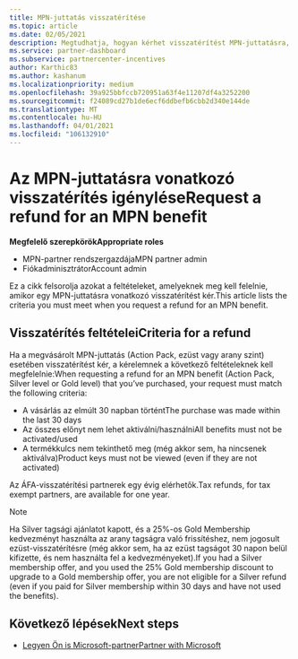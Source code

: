 ```yaml
---
title: MPN-juttatás visszatérítése
ms.topic: article
ms.date: 02/05/2021
description: Megtudhatja, hogyan kérhet visszatérítést MPN-juttatásra, és hogy milyen feltételek szükségesek a támogatáshoz.
ms.service: partner-dashboard
ms.subservice: partnercenter-incentives
author: Karthic83
ms.author: kashanum
ms.localizationpriority: medium
ms.openlocfilehash: 39a925bbfccb720951a63f4e11207df4a3252200
ms.sourcegitcommit: f24089cd27b1de6ecf6ddbefb6cbb2d340e144de
ms.translationtype: MT
ms.contentlocale: hu-HU
ms.lasthandoff: 04/01/2021
ms.locfileid: "106132910"
---
```

# <a name="request-a-refund-for-an-mpn-benefit"></a><span data-ttu-id="5e1a0-103">Az MPN-juttatásra vonatkozó visszatérítés igénylése</span><span class="sxs-lookup"><span data-stu-id="5e1a0-103">Request a refund for an MPN benefit</span></span>

<span data-ttu-id="5e1a0-104">**Megfelelő szerepkörök**</span><span class="sxs-lookup"><span data-stu-id="5e1a0-104">**Appropriate roles**</span></span>

- <span data-ttu-id="5e1a0-105">MPN-partner rendszergazdája</span><span class="sxs-lookup"><span data-stu-id="5e1a0-105">MPN partner admin</span></span>
- <span data-ttu-id="5e1a0-106">Fiókadminisztrátor</span><span class="sxs-lookup"><span data-stu-id="5e1a0-106">Account admin</span></span>

<span data-ttu-id="5e1a0-107">Ez a cikk felsorolja azokat a feltételeket, amelyeknek meg kell felelnie, amikor egy MPN-juttatásra vonatkozó visszatérítést kér.</span><span class="sxs-lookup"><span data-stu-id="5e1a0-107">This article lists the criteria you must meet when you request a refund for an MPN benefit.</span></span>

## <a name="criteria-for-a-refund"></a><span data-ttu-id="5e1a0-108">Visszatérítés feltételei</span><span class="sxs-lookup"><span data-stu-id="5e1a0-108">Criteria for a refund</span></span>
<span data-ttu-id="5e1a0-109">Ha a megvásárolt MPN-juttatás (Action Pack, ezüst vagy arany szint) esetében visszatérítést kér, a kérelemnek a következő feltételeknek kell megfelelnie:</span><span class="sxs-lookup"><span data-stu-id="5e1a0-109">When requesting a refund for an MPN benefit (Action Pack, Silver level or Gold level) that you’ve purchased, your request must match the following criteria:</span></span>

- <span data-ttu-id="5e1a0-110">A vásárlás az elmúlt 30 napban történt</span><span class="sxs-lookup"><span data-stu-id="5e1a0-110">The purchase was made within the last 30 days</span></span>
- <span data-ttu-id="5e1a0-111">Az összes előnyt nem lehet aktiválni/használni</span><span class="sxs-lookup"><span data-stu-id="5e1a0-111">All benefits must not be activated/used</span></span>
- <span data-ttu-id="5e1a0-112">A termékkulcs nem tekinthető meg (még akkor sem, ha nincsenek aktiválva)</span><span class="sxs-lookup"><span data-stu-id="5e1a0-112">Product keys must not be viewed (even if they are not activated)</span></span>

<span data-ttu-id="5e1a0-113">Az ÁFA-visszatérítési partnerek egy évig elérhetők.</span><span class="sxs-lookup"><span data-stu-id="5e1a0-113">Tax refunds, for tax exempt partners, are available for one year.</span></span>

>[!NOTE]
><span data-ttu-id="5e1a0-114">Ha Silver tagsági ajánlatot kapott, és a 25%-os Gold Membership kedvezményt használta az arany tagságra való frissítéshez, nem jogosult ezüst-visszatérítésre (még akkor sem, ha az ezüst tagságot 30 napon belül kifizette, és nem használta fel a kedvezményeket).</span><span class="sxs-lookup"><span data-stu-id="5e1a0-114">If you had a Silver membership offer, and you used the 25% Gold membership discount to upgrade to a Gold membership offer, you are not eligible for a Silver refund (even if you paid for Silver membership within 30 days and have not used the benefits).</span></span>

## <a name="next-steps"></a><span data-ttu-id="5e1a0-115">Következő lépések</span><span class="sxs-lookup"><span data-stu-id="5e1a0-115">Next steps</span></span>

- [<span data-ttu-id="5e1a0-116">Legyen Ön is Microsoft-partner</span><span class="sxs-lookup"><span data-stu-id="5e1a0-116">Partner with Microsoft</span></span>](mpn-overview.md)
